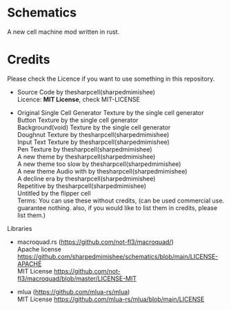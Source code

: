 # Schematics
A new cell machine mod written in rust.
# Credits
Please check the Licence if you want to use something in this repository.    
- Source Code by thesharpcell(sharpedmimishee)  
Licence: **MIT License**, check MIT-LICENSE  

- Original Single Cell Generator Texture by the single cell generator  
Button Texture by the single cell generator  
Background(void) Texture by the single cell generator  
Doughnut Texture by thesharpcell(sharpedmimishee)  
Input Text Texture by thesharpcell(sharpedmimishee)  
Pen Texture by thesharpcell(sharpedmimishee)  
A new theme by thesharpcell(sharpedmimishee)  
A new theme too slow by thesharpcell(sharpedmimishee)  
A new theme Audio with by thesharpcell(sharpedmimishee)  
A decline era by thesharpcell(sharpedmimishee)  
Repetitive by thesharpcell(sharpedmimishee)  
Untitled by the flipper cell  
Terms: You can use these without credits, (can be used commercial use. guarantee nothing. also, if you would like to list them in credits, please list them.)

Libraries  
- macroquad.rs (https://github.com/not-fl3/macroquad/)  
Apache license https://github.com/sharpedmimishee/schematics/blob/main/LICENSE-APACHE  
MIT License https://github.com/not-fl3/macroquad/blob/master/LICENSE-MIT  

- mlua (https://github.com/mlua-rs/mlua)  
MIT License https://github.com/mlua-rs/mlua/blob/main/LICENSE  
